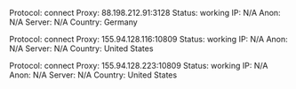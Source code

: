 Protocol: connect
Proxy: 88.198.212.91:3128
Status: working
IP: N/A
Anon: N/A
Server: N/A
Country: Germany

Protocol: connect
Proxy: 155.94.128.116:10809
Status: working
IP: N/A
Anon: N/A
Server: N/A
Country: United States

Protocol: connect
Proxy: 155.94.128.223:10809
Status: working
IP: N/A
Anon: N/A
Server: N/A
Country: United States

